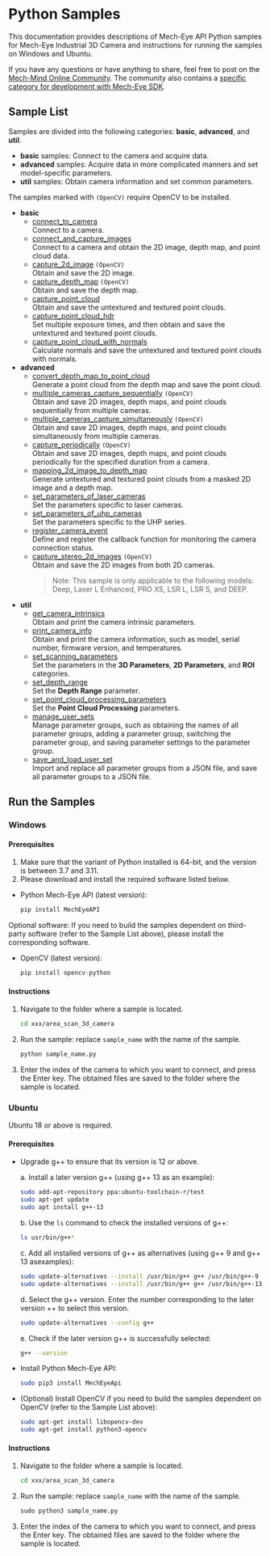 # Python Samples

This documentation provides descriptions of Mech-Eye API Python samples for Mech-Eye Industrial 3D Camera and instructions for running the samples on Windows and Ubuntu.

If you have any questions or have anything to share, feel free to post on the [Mech-Mind Online Community](https://community.mech-mind.com/). The community also contains a [specific category for development with Mech-Eye SDK](https://community.mech-mind.com/c/mech-eye-sdk-development/19).

## Sample List

Samples are divided into the following categories: **basic**, **advanced**, and **util**.

* **basic** samples: Connect to the camera and acquire data.
* **advanced** samples: Acquire data in more complicated manners and set model-specific parameters.
* **util** samples: Obtain camera information and set common parameters.

The samples marked with `(OpenCV)` require OpenCV to be installed.

* **basic**
  * [connect_to_camera](https://github.com/MechMindRobotics/mecheye_python_samples/tree/master/area_scan_3d_camera/basic/connect_to_camera.py)  
    Connect to a camera.
  * [connect_and_capture_images](https://github.com/MechMindRobotics/mecheye_python_samples/tree/master/area_scan_3d_camera/basic/connect_and_capture_images.py)  
    Connect to a camera and obtain the 2D image, depth map, and point cloud data.
  * [capture_2d_image](https://github.com/MechMindRobotics/mecheye_python_samples/tree/master/area_scan_3d_camera/basic/capture_2d_image.py) `(OpenCV)`  
    Obtain and save the 2D image.
  * [capture_depth_map](https://github.com/MechMindRobotics/mecheye_python_samples/tree/master/area_scan_3d_camera/basic/capture_depth_map.py) `(OpenCV)`  
    Obtain and save the depth map.
  * [capture_point_cloud](https://github.com/MechMindRobotics/mecheye_python_samples/tree/master/area_scan_3d_camera/basic/capture_point_cloud.py)  
    Obtain and save the untextured and textured point clouds.
  * [capture_point_cloud_hdr](https://github.com/MechMindRobotics/mecheye_python_samples/tree/master/area_scan_3d_camera/basic/capture_point_cloud_hdr.py)  
    Set multiple exposure times, and then obtain and save the untextured and textured point clouds.
  * [capture_point_cloud_with_normals](https://github.com/MechMindRobotics/mecheye_python_samples/tree/master/area_scan_3d_camera/basic/capture_point_cloud_with_normals.py)  
    Calculate normals and save the untextured and textured point clouds with normals.
* **advanced**
  * [convert_depth_map_to_point_cloud](https://github.com/MechMindRobotics/mecheye_python_samples/tree/master/area_scan_3d_camera/advanced/convert_depth_map_to_point_cloud.py)  
    Generate a point cloud from the depth map and save the point cloud.
  * [multiple_cameras_capture_sequentially](https://github.com/MechMindRobotics/mecheye_python_samples/tree/master/area_scan_3d_camera/advanced/multiple_cameras_capture_sequentially.py) `(OpenCV)`  
    Obtain and save 2D images, depth maps, and point clouds sequentially from multiple cameras.
  * [multiple_cameras_capture_simultaneously](https://github.com/MechMindRobotics/mecheye_python_samples/tree/master/area_scan_3d_camera/advanced/multiple_cameras_capture_simultaneously.py) `(OpenCV)`  
    Obtain and save 2D images, depth maps, and point clouds simultaneously from multiple cameras.
  * [capture_periodically](https://github.com/MechMindRobotics/mecheye_python_samples/tree/master/area_scan_3d_camera/advanced/capture_periodically.py) `(OpenCV)`  
    Obtain and save 2D images, depth maps, and point clouds periodically for the specified duration from a camera.
  * [mapping_2d_image_to_depth_map](https://github.com/MechMindRobotics/mecheye_python_samples/tree/master/area_scan_3d_camera/advanced/mapping_2d_image_to_depth_map.py)  
    Generate untextured and textured point clouds from a masked 2D image and a depth map.
  * [set_parameters_of_laser_cameras](https://github.com/MechMindRobotics/mecheye_python_samples/tree/master/area_scan_3d_camera/advanced/set_parameters_of_laser_cameras.py)  
    Set the parameters specific to laser cameras.
  * [set_parameters_of_uhp_cameras](https://github.com/MechMindRobotics/mecheye_python_samples/tree/master/area_scan_3d_camera/advanced/set_parameters_of_uhp_cameras.py)  
    Set the parameters specific to the UHP series.
  * [register_camera_event](https://github.com/MechMindRobotics/mecheye_python_samples/tree/master/area_scan_3d_camera/advanced/register_camera_event.py)  
    Define and register the callback function for monitoring the camera connection status.
  * [capture_stereo_2d_images](https://github.com/MechMindRobotics/mecheye_python_samples/tree/master/area_scan_3d_camera/advanced/capture_stereo_2d_images.py) `(OpenCV)`  
    Obtain and save the 2D images from both 2D cameras.
    > Note: This sample is only applicable to the following models: Deep, Laser L Enhanced, PRO XS, LSR L, LSR S, and DEEP.
* **util**
  * [get_camera_intrinsics](https://github.com/MechMindRobotics/mecheye_python_samples/tree/master/area_scan_3d_camera/util/get_camera_intrinsics.py)  
    Obtain and print the camera intrinsic parameters.
  * [print_camera_info](https://github.com/MechMindRobotics/mecheye_python_samples/tree/master/area_scan_3d_camera/util/print_camera_info.py)  
    Obtain and print the camera information, such as model, serial number, firmware version, and temperatures.
  * [set_scanning_parameters](https://github.com/MechMindRobotics/mecheye_python_samples/tree/master/area_scan_3d_camera/util/set_scanning_parameters.py)  
    Set the parameters in the **3D Parameters**, **2D Parameters**, and **ROI** categories.
  * [set_depth_range](https://github.com/MechMindRobotics/mecheye_python_samples/tree/master/area_scan_3d_camera/util/set_depth_range.py)  
    Set the **Depth Range** parameter.
  * [set_point_cloud_processing_parameters](https://github.com/MechMindRobotics/mecheye_python_samples/tree/master/area_scan_3d_camera/util/set_point_cloud_processing_parameters.py)  
    Set the **Point Cloud Processing** parameters.
  * [manage_user_sets](https://github.com/MechMindRobotics/mecheye_python_samples/tree/master/area_scan_3d_camera/util/manage_user_sets.py)  
    Manage parameter groups, such as obtaining the names of all parameter groups, adding a parameter group, switching the parameter group, and saving parameter settings to the parameter group.
  * [save_and_load_user_set](https://github.com/MechMindRobotics/mecheye_python_samples/tree/master/area_scan_3d_camera/util/save_and_load_user_set.py)  
    Import and replace all parameter groups from a JSON file, and save all parameter groups to a JSON file.

## Run the Samples

### Windows

#### Prerequisites

1. Make sure that the variant of Python installed is 64-bit, and the version is between 3.7 and 3.11.
2. Please download and install the required software listed below.

* Python Mech-Eye API (latest version):

  ```python
  pip install MechEyeAPI
  ```

Optional software: If you need to build the samples dependent on third-party software (refer to the Sample List above), please install the corresponding software.

* OpenCV (latest version):

  ```python
  pip install opencv-python
  ```

#### Instructions

1. Navigate to the folder where a sample is located.

   ```sh
   cd xxx/area_scan_3d_camera
   ```

2. Run the sample: replace ``sample_name`` with the name of the sample.

   ```python
   python sample_name.py
   ```

3. Enter the index of the camera to which you want to connect, and press the Enter key. The obtained files are saved to the folder where the sample is located.

### Ubuntu

Ubuntu 18 or above is required.

#### Prerequisites

* Upgrade g++ to ensure that its version is 12 or above.

  a. Install a later version g++ (using g++ 13 as an example):

     ```bash
     sudo add-apt-repository ppa:ubuntu-toolchain-r/test
     sudo apt-get update
     sudo apt install g++-13
     ```

  b. Use the `ls` command to check the installed versions of g++:

     ```bash
     ls usr/bin/g++*
     ```

  c. Add all installed versions of g++ as alternatives (using g++ 9 and g++ 13 asexamples):

     ```bash
     sudo update-alternatives --install /usr/bin/g++ g++ /usr/bin/g++-9 10
     sudo update-alternatives --install /usr/bin/g++ g++ /usr/bin/g++-13 20
     ```

  d. Select the g++ version. Enter the number corresponding to the later version ++ to select this version.

     ```bash
     sudo update-alternatives --config g++
     ```

  e. Check if the later version g++ is successfully selected:

     ```bash
     g++ --version
     ```

* Install Python Mech-Eye API:

  ```bash
  sudo pip3 install MechEyeApi
  ```

* (Optional) Install OpenCV if you need to build the samples dependent on OpenCV (refer to the Sample List above):

  ```bash
  sudo apt-get install libopencv-dev
  sudo apt-get install python3-opencv
  ```

#### Instructions

1. Navigate to the folder where a sample is located.

   ```bash
   cd xxx/area_scan_3d_camera
   ```

2. Run the sample: replace ``sample_name`` with the name of the sample.

   ```python
   sudo python3 sample_name.py
   ```

3. Enter the index of the camera to which you want to connect, and press the Enter key. The obtained files are saved to the folder where the sample is located.

